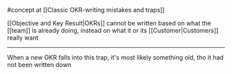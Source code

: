 #concept at [[Classic OKR-writing mistakes and traps]]

[[Objective and Key Result|OKRs]] cannot be written based on what the [[team]] is already doing, instead on what it or its [[Customer|Customers]] really want

---

When a new OKR falls into this trap, it's most likely something old, tho it had not been written down
